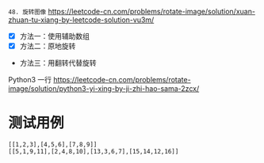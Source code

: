 
`48. 旋转图像` https://leetcode-cn.com/problems/rotate-image/solution/xuan-zhuan-tu-xiang-by-leetcode-solution-vu3m/
- [x] 方法一：使用辅助数组
- [x] 方法二：原地旋转
- 方法三：用翻转代替旋转

Python3 一行 https://leetcode-cn.com/problems/rotate-image/solution/python3-yi-xing-by-ji-zhi-hao-sama-2zcx/

# 测试用例

```
[[1,2,3],[4,5,6],[7,8,9]]
[[5,1,9,11],[2,4,8,10],[13,3,6,7],[15,14,12,16]]
```
